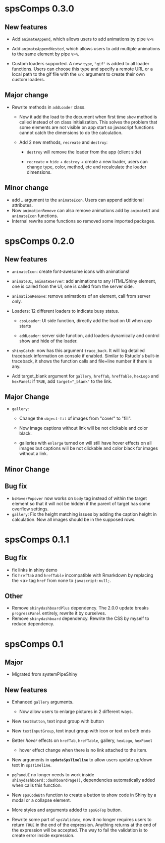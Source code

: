 # spsComps 0.3.0

## New features

-   Add `animateAppend`, which allows users to add animations by pipe `%>%`

-   Add `animateAppendNested`, which allows users to add multiple animations to the same element by pipe `%>%`.

-   Custom loaders supported. A new `type`, `"gif"` is added to all loader functions. Users can choose this type and specify a remote URL or a local path to the gif file with the `src` argument to create their own custom loaders.

## Major change

-   Rewrite methods in `addLoader` class.

    -   Now it add the load to the document when first time `show` method is called instead of on class initialization. This solves the problem that some elements are not visible on app start so javascript functions cannot catch the dimensions to do the calculation.

    -   Add 2 new methods, `recreate` and `destroy`:

        -   `destroy` will remove the loader from the app (client side)

        -   `recreate` = `hide` + `destroy` + create a new loader, users can change type, color, method, etc and recalculate the loader dimensions.

## Minor change

-   add `…` argument to the `animateIcon`. Users can append additional attributes.
-   Now `animationRemove` can also remove animations add by `animateUI` and `animateIcon` functions.
-   Internal rewrite some functions so removed some imported packages.

# spsComps 0.2.0

## New features

-   `animateIcon`: create font-awesome icons with animations!

-   `animateUI`, `animateServer`: add animations to any HTML/Shiny element, one is called from the UI, one is called from the server side.

-   `animationRemove`: remove animations of an element, call from server only.

-   Loaders: 12 different loaders to indicate busy status.

    -   `cssLoader`: UI side function, directly add the load on UI when app starts

    -   `addLoader`: server side function, add loaders dynamically and control show and hide of the loader.

-   `shinyCatch`: now has this argument `trace_back`. It will log detailed traceback information on console if enabled. Similar to Rstudio's built-in traceback, it shows the function calls and file+line number if there is any.

-   Add target_blank argument for `gallery`, `hrefTab`, `hrefTable`, `hexLogo` and `hexPanel`: if `TRUE`, add `target="_blank"` to the link.

## Major Change

-   `gallery`:

    -   Change the `object-fil` of images from "cover" to "fill".

    -   Now image captions without link will be not clickable and color black.

    -   galleries with `enlarge` turned on will still have hover effects on all images but captions will be not clickable and color black for images without a link.

## Minor Change

## Bug fix

-   `bsHoverPopover` now works on `body` tag instead of within the target element so that it will not be hidden if the parent of target has some overflow settings.
-   `gallery`: Fix the height matching issues by adding the caption height in calculation. Now all images should be in the supposed rows.

# spsComps 0.1.1

## Bug fix

-   fix links in shiny demo
-   fix `hrefTab` and `hrefTable` incompatible with Rmarkdown by replacing the \<a\> tag `href` from none to `javascript:null;`.

## Other

-   Remove `shinydashboardPlus` dependency. The 2.0.0 update breaks `progressPanel` entirely, rewrite it by ourselves.
-   Remove `shinydashboard` dependency. Rewrite the CSS by myself to reduce dependency.

# spsComps 0.1

## Major

-   Migrated from systemPipeShiny

## New features

-   Enhanced `gallery` arguments.

    -   Now allow users to enlarge pictures in 2 different ways.

-   New `textButton`, text input group with button

-   New `textInputGroup`, text input group with icon or text on both ends

-   Better *hover* effects on `hrefTab`, `hrefTable`, gallery, `hexLogo`, `hexPanel`

    -   hover effect change when there is no link attached to the item.

-   New arguments in **`updateSpsTimeline`** to allow users update up/down text in `spsTimeline`.

-   `pgPaneUI` no longer needs to work inside `shinydashboard::dashboardPage()`, dependencies automatically added when calls this function.

-   New `spsCodeBtn` function to create a button to show code in Shiny by a modal or a collapse element.

-   More styles and arguments added to `spsGoTop` button.

-   Rewrite some part of `spsValidate`, now it no longer requires users to return `TRUE` in the end of the expression. Anything returns at the end of the expression will be accepted. The way to fail the validation is to create error inside expression.
